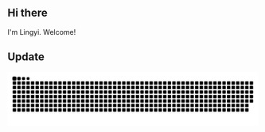 ## Hi there       
I'm Lingyi. Welcome!   

## Update
![Snake animation](https://github.com/irwenjust/irwenjust/blob/output/github-contribution-grid-snake.svg)  

<!--
**irwenjust/irwenjust** is a ✨ _special_ ✨ repository because its `README.md` (this file) appears on your GitHub profile.
https://github.com/irwenjust/irwenjust/blob/output/github-contribution-grid-snake.svg
Here are some ideas to get you started:

- 🔭 I’m currently working on ...
- 🌱 I’m currently learning ...
- 👯 I’m looking to collaborate on ...
- 🤔 I’m looking for help with ...
- 💬 Ask me about ...
- 📫 How to reach me: ...
- 😄 Pronouns: ...
- ⚡ Fun fact: ...
-->
